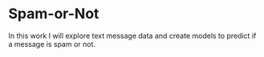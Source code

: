 # Spam-or-Not

In this work I will explore text message data and create models to predict if a message is spam or not.
